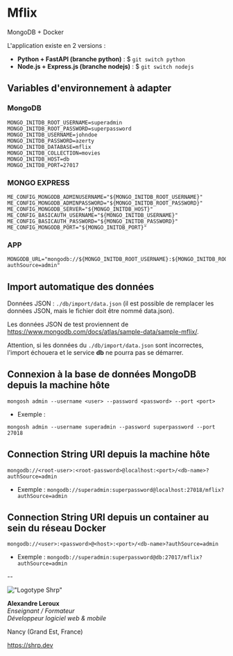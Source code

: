 # Mflix

MongoDB + Docker

L'application existe en 2 versions :

- __Python + FastAPI (branche python)__ : $ `git switch python`
- __Node.js + Express.js (branche nodejs)__ : $ `git switch nodejs`

## Variables d'environnement à adapter

### MongoDB

```env
MONGO_INITDB_ROOT_USERNAME=superadmin
MONGO_INITDB_ROOT_PASSWORD=superpassword
MONGO_INITDB_USERNAME=johndoe
MONGO_INITDB_PASSWORD=azerty
MONGO_INITDB_DATABASE=mflix
MONGO_INITDB_COLLECTION=movies
MONGO_INITDB_HOST=db
MONGO_INITDB_PORT=27017
```

### MONGO EXPRESS

```env
ME_CONFIG_MONGODB_ADMINUSERNAME="${MONGO_INITDB_ROOT_USERNAME}"
ME_CONFIG_MONGODB_ADMINPASSWORD="${MONGO_INITDB_ROOT_PASSWORD}"
ME_CONFIG_MONGODB_SERVER="${MONGO_INITDB_HOST}"
ME_CONFIG_BASICAUTH_USERNAME="${MONGO_INITDB_USERNAME}"
ME_CONFIG_BASICAUTH_PASSWORD="${MONGO_INITDB_PASSWORD}"
ME_CONFIG_MONGODB_PORT="${MONGO_INITDB_PORT}"
```

### APP

```env
MONGODB_URL="mongodb://${MONGO_INITDB_ROOT_USERNAME}:${MONGO_INITDB_ROOT_PASSWORD}@${MONGO_INITDB_HOST}:${MONGO_INITDB_PORT}/${MONGO_INITDB_DATABASE}?authSource=admin"
```

## Import automatique des données

Données JSON : `./db/import/data.json` (il est possible de remplacer les données JSON, mais le fichier doit être nommé data.json).

Les données JSON de test proviennent de <https://www.mongodb.com/docs/atlas/sample-data/sample-mflix/>.

Attention, si les données du `./db/import/data.json` sont incorrectes, l'import échouera et le service __db__ ne pourra pas se démarrer.

## Connexion à la base de données MongoDB depuis la machine hôte

```SH
mongosh admin --username <user> --password <password> --port <port>
```

- Exemple :

```SH
mongosh admin --username superadmin --password superpassword --port 27018
```

## Connection String URI depuis la machine hôte

`mongodb://<root-user>:<root-password>@localhost:<port>/<db-name>?authSource=admin`

- Exemple : `mongodb://superadmin:superpassword@localhost:27018/mflix?authSource=admin`

## Connection String URI depuis un container au sein du réseau Docker

`mongodb://<user>:<password>@<host>:<port>/<db-name>?authSource=admin`

- Exemple : `mongodb://superadmin:superpassword@db:27017/mflix?authSource=admin`

--

!["Logotype Shrp"](https://sherpa.one/images/sherpa-logotype.png)

__Alexandre Leroux__  
_Enseignant / Formateur_  
_Développeur logiciel web & mobile_

Nancy (Grand Est, France)

<https://shrp.dev>
